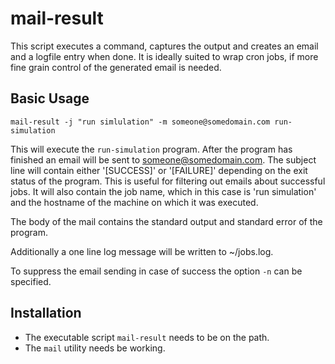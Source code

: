 # mail-result

This script executes a command, captures the output and creates an email
and a logfile entry when done. It is ideally suited to wrap cron jobs, if more fine grain control
of the generated email is needed.

## Basic Usage

~~~ {.bash}
mail-result -j "run simlulation" -m someone@somedomain.com run-simulation
~~~

This will execute the `run-simulation` program. After the program has finished
an email will be sent to someone@somedomain.com.
The subject line will contain either '[SUCCESS]' or '[FAILURE]' depending on
the exit status of the program. This is useful for filtering out emails about
successful jobs. It will also contain the job name, which in this
case is 'run simulation' and the hostname of the machine on which it was
executed.

The body of the mail contains the standard output and standard error of the
program.

Additionally a one line log message will be written to ~/jobs.log.

To suppress the email sending in case of success the option `-n` can be specified.

## Installation

* The executable script `mail-result` needs to be on the path.
* The `mail` utility needs be working.


